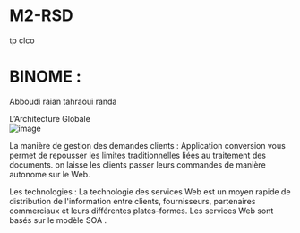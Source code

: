 # M2-RSD
tp clco
# BINOME :
Abboudi raian
tahraoui randa


L’Architecture Globale  
![image](https://user-images.githubusercontent.com/44061285/48124518-d14b5f80-e27c-11e8-9db1-8cc6b064da09.png)

La manière de gestion des demandes clients :
 Application conversion vous permet de repousser les limites traditionnelles liées au traitement des documents. on  laisse les  clients passer leurs commandes de manière autonome sur le Web.

Les technologies :
La technologie des services Web est un moyen rapide de distribution de l'information entre clients, fournisseurs, partenaires commerciaux et leurs différentes plates-formes. Les services Web sont basés sur le modèle SOA .


